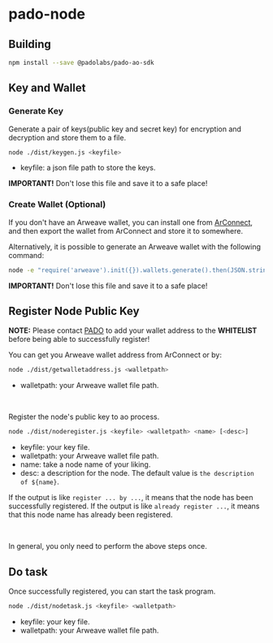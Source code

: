 # pado-node

## Building


```sh
npm install --save @padolabs/pado-ao-sdk
```

## Key and Wallet

### Generate Key

Generate a pair of keys(public key and secret key) for encryption and decryption and store them to a file.

```sh
node ./dist/keygen.js <keyfile>
```

- keyfile: a json file path to store the keys.


**IMPORTANT!** Don't lose this file and save it to a safe place!



### Create Wallet (Optional)

If you don't have an Arweave wallet, you can install one from [ArConnect](https://www.arconnect.io/download), and then export the wallet from ArConnect and store it to somewhere.

Alternatively, it is possible to generate an Arweave wallet with the following command:

```sh
node -e "require('arweave').init({}).wallets.generate().then(JSON.stringify).then(console.log.bind(console))" > wallet.json
```

**IMPORTANT!** Don't lose this file and save it to a safe place!



## Register Node Public Key


**NOTE:** Please contact [PADO](https://discord.gg/YxJftNRxhh) to add your wallet address to the **WHITELIST** before being able to successfully register!

You can get you Arweave wallet address from ArConnect or by:

```sh
node ./dist/getwalletaddress.js <walletpath>
```

- walletpath: your Arweave wallet file path.


<br/>

Register the node's public key to ao process.


```sh
node ./dist/noderegister.js <keyfile> <walletpath> <name> [<desc>]
```

- keyfile: your key file.
- walletpath: your Arweave wallet file path.
- name: take a node name of your liking.
- desc: a description for the node. The default value is `the description of ${name}`.

If the output is like `register ... by ...`, it means that the node has been successfully registered. If the output is like `already register ...`, it means that this node name has already been registered.

<br/>

In general, you only need to perform the above steps once.


## Do task

Once successfully registered, you can start the task program.

```sh
node ./dist/nodetask.js <keyfile> <walletpath>
```

- keyfile: your key file.
- walletpath: your Arweave wallet file path.


